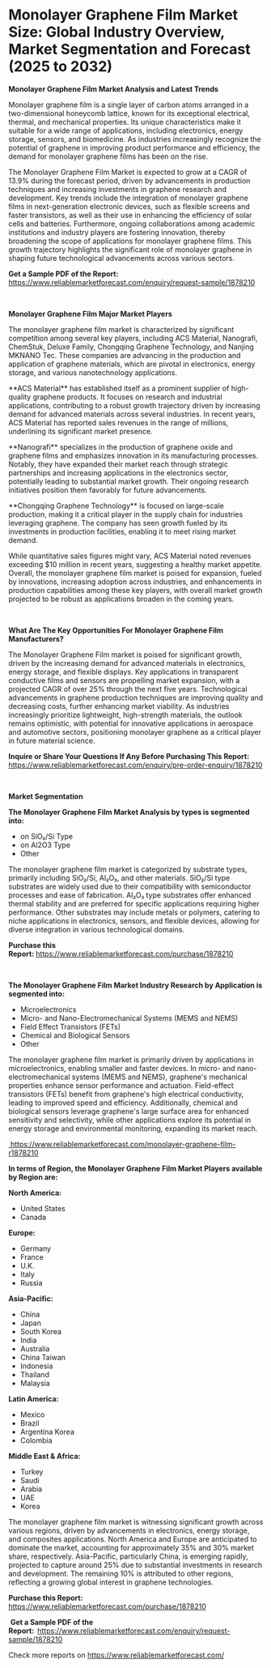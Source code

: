 <p><h1>Monolayer Graphene Film Market Size: Global Industry Overview, Market Segmentation and Forecast (2025 to 2032)</h1></p><p><strong>Monolayer Graphene Film Market Analysis and Latest Trends</strong></p>
<p><p>Monolayer graphene film is a single layer of carbon atoms arranged in a two-dimensional honeycomb lattice, known for its exceptional electrical, thermal, and mechanical properties. Its unique characteristics make it suitable for a wide range of applications, including electronics, energy storage, sensors, and biomedicine. As industries increasingly recognize the potential of graphene in improving product performance and efficiency, the demand for monolayer graphene films has been on the rise.</p><p>The Monolayer Graphene Film Market is expected to grow at a CAGR of 13.9% during the forecast period, driven by advancements in production techniques and increasing investments in graphene research and development. Key trends include the integration of monolayer graphene films in next-generation electronic devices, such as flexible screens and faster transistors, as well as their use in enhancing the efficiency of solar cells and batteries. Furthermore, ongoing collaborations among academic institutions and industry players are fostering innovation, thereby broadening the scope of applications for monolayer graphene films. This growth trajectory highlights the significant role of monolayer graphene in shaping future technological advancements across various sectors.</p></p>
<p><strong>Get a Sample PDF of the Report:&nbsp;</strong> <a href="https://www.reliablemarketforecast.com/enquiry/request-sample/1878210?utm_campaign=2384&utm_medium=2&utm_source=Github&utm_content=ia&utm_term=01042025&utm_id=monolayer-graphene-film">https://www.reliablemarketforecast.com/enquiry/request-sample/1878210</a></p>
<p>&nbsp;</p>
<p><strong>Monolayer Graphene Film Major Market Players</strong></p>
<p><p>The monolayer graphene film market is characterized by significant competition among several key players, including ACS Material, Nanografi, ChemStuk, Deluxe Family, Chongqing Graphene Technology, and Nanjing MKNANO Tec. These companies are advancing in the production and application of graphene materials, which are pivotal in electronics, energy storage, and various nanotechnology applications.</p><p>**ACS Material** has established itself as a prominent supplier of high-quality graphene products. It focuses on research and industrial applications, contributing to a robust growth trajectory driven by increasing demand for advanced materials across several industries. In recent years, ACS Material has reported sales revenues in the range of millions, underlining its significant market presence.</p><p>**Nanografi** specializes in the production of graphene oxide and graphene films and emphasizes innovation in its manufacturing processes. Notably, they have expanded their market reach through strategic partnerships and increasing applications in the electronics sector, potentially leading to substantial market growth. Their ongoing research initiatives position them favorably for future advancements.</p><p>**Chongqing Graphene Technology** is focused on large-scale production, making it a critical player in the supply chain for industries leveraging graphene. The company has seen growth fueled by its investments in production facilities, enabling it to meet rising market demand. </p><p>While quantitative sales figures might vary, ACS Material noted revenues exceeding $10 million in recent years, suggesting a healthy market appetite. Overall, the monolayer graphene film market is poised for expansion, fueled by innovations, increasing adoption across industries, and enhancements in production capabilities among these key players, with overall market growth projected to be robust as applications broaden in the coming years.</p></p>
<p>&nbsp;</p>
<p><strong>What Are The Key Opportunities For Monolayer Graphene Film Manufacturers?</strong></p>
<p><p>The Monolayer Graphene Film market is poised for significant growth, driven by the increasing demand for advanced materials in electronics, energy storage, and flexible displays. Key applications in transparent conductive films and sensors are propelling market expansion, with a projected CAGR of over 25% through the next five years. Technological advancements in graphene production techniques are improving quality and decreasing costs, further enhancing market viability. As industries increasingly prioritize lightweight, high-strength materials, the outlook remains optimistic, with potential for innovative applications in aerospace and automotive sectors, positioning monolayer graphene as a critical player in future material science.</p></p>
<p><strong>Inquire or Share Your Questions If Any Before Purchasing This Report:</strong> <a href="https://www.reliablemarketforecast.com/enquiry/pre-order-enquiry/1878210?utm_campaign=2384&utm_medium=2&utm_source=Github&utm_content=ia&utm_term=01042025&utm_id=monolayer-graphene-film">https://www.reliablemarketforecast.com/enquiry/pre-order-enquiry/1878210</a></p>
<p>&nbsp;</p>
<p><strong>Market Segmentation</strong></p>
<p><strong>The Monolayer Graphene Film Market Analysis by types is segmented into:</strong></p>
<p><ul><li>on SiO₂/Si Type</li><li>on Al2O3 Type</li><li>Other</li></ul></p>
<p><p>The monolayer graphene film market is categorized by substrate types, primarily including SiO₂/Si, Al₂O₃, and other materials. SiO₂/Si type substrates are widely used due to their compatibility with semiconductor processes and ease of fabrication. Al₂O₃ type substrates offer enhanced thermal stability and are preferred for specific applications requiring higher performance. Other substrates may include metals or polymers, catering to niche applications in electronics, sensors, and flexible devices, allowing for diverse integration in various technological domains.</p></p>
<p><strong>Purchase this Report:&nbsp;</strong><a href="https://www.reliablemarketforecast.com/purchase/1878210?utm_campaign=2384&utm_medium=2&utm_source=Github&utm_content=ia&utm_term=01042025&utm_id=monolayer-graphene-film">https://www.reliablemarketforecast.com/purchase/1878210</a></p>
<p>&nbsp;</p>
<p><strong>The Monolayer Graphene Film Market Industry Research by Application is segmented into:</strong></p>
<p><ul><li>Microelectronics</li><li>Micro- and Nano-Electromechanical Systems (MEMS and NEMS)</li><li>Field Effect Transistors (FETs)</li><li>Chemical and Biological Sensors</li><li>Other</li></ul></p>
<p><p>The monolayer graphene film market is primarily driven by applications in microelectronics, enabling smaller and faster devices. In micro- and nano-electromechanical systems (MEMS and NEMS), graphene's mechanical properties enhance sensor performance and actuation. Field-effect transistors (FETs) benefit from graphene's high electrical conductivity, leading to improved speed and efficiency. Additionally, chemical and biological sensors leverage graphene's large surface area for enhanced sensitivity and selectivity, while other applications explore its potential in energy storage and environmental monitoring, expanding its market reach.</p></p>
<p><a href="https://www.reliablemarketforecast.com/monolayer-graphene-film-r1878210?utm_campaign=2384&utm_medium=2&utm_source=Github&utm_content=ia&utm_term=01042025&utm_id=monolayer-graphene-film">&nbsp;https://www.reliablemarketforecast.com/monolayer-graphene-film-r1878210</a></p>
<p><strong>In terms of Region, the Monolayer Graphene Film Market Players available by Region are:</strong></p>
<p>
    <p> <strong> North America: </strong>
        <ul>
            <li>United States</li>
            <li>Canada</li>
        </ul>
        </p> 
    <p> <strong> Europe: </strong>
        <ul>
            <li>Germany</li>
            <li>France</li>
            <li>U.K.</li>
            <li>Italy</li>
            <li>Russia</li>
        </ul>
        </p> 
    <p> <strong> Asia-Pacific: </strong>
        <ul>
            <li>China</li>
            <li>Japan</li>
            <li>South Korea</li>
            <li>India</li>
            <li>Australia</li>
            <li>China Taiwan</li>
            <li>Indonesia</li>
            <li>Thailand</li>
            <li>Malaysia</li>
        </ul>
        </p> 
    <p> <strong> Latin America: </strong>
        <ul>
            <li>Mexico</li>
            <li>Brazil</li>
            <li>Argentina Korea</li>
            <li>Colombia</li>
        </ul>
        </p> 
    <p> <strong> Middle East & Africa: </strong>
        <ul>
            <li>Turkey</li>
            <li>Saudi</li>
            <li>Arabia</li>
            <li>UAE</li>
            <li>Korea</li>
        </ul>
    </p>
    </p>
<p><p>The monolayer graphene film market is witnessing significant growth across various regions, driven by advancements in electronics, energy storage, and composites applications. North America and Europe are anticipated to dominate the market, accounting for approximately 35% and 30% market share, respectively. Asia-Pacific, particularly China, is emerging rapidly, projected to capture around 25% due to substantial investments in research and development. The remaining 10% is attributed to other regions, reflecting a growing global interest in graphene technologies.</p></p>
<p><strong>Purchase this Report: </strong><a href="https://www.reliablemarketforecast.com/purchase/1878210?utm_campaign=2384&utm_medium=2&utm_source=Github&utm_content=ia&utm_term=01042025&utm_id=monolayer-graphene-film">https://www.reliablemarketforecast.com/purchase/1878210</a></p>
<p>&nbsp;<strong>Get a Sample PDF of the Report:&nbsp;&nbsp;</strong><a href="https://www.reliablemarketforecast.com/enquiry/request-sample/1878210?utm_campaign=2384&utm_medium=2&utm_source=Github&utm_content=ia&utm_term=01042025&utm_id=monolayer-graphene-film">https://www.reliablemarketforecast.com/enquiry/request-sample/1878210</a></p>
<p><strong></strong></p>
<p>Check more reports on <a href="https://www.reliablemarketforecast.com/?utm_campaign=2384&utm_medium=2&utm_source=Github&utm_content=ia&utm_term=01042025&utm_id=monolayer-graphene-film">https://www.reliablemarketforecast.com/</a></p>
